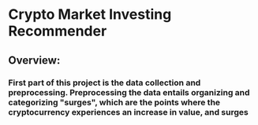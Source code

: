 # Crypto Market Investing Recommender

## Overview:

### First part of this project is the data collection and preprocessing. Preprocessing the data entails organizing and categorizing "surges", which are the points where the cryptocurrency experiences an increase in value, and surges
